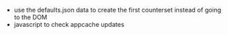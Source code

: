 - use the defaults.json data to create the first counterset instead of going to the DOM
- javascript to check appcache updates